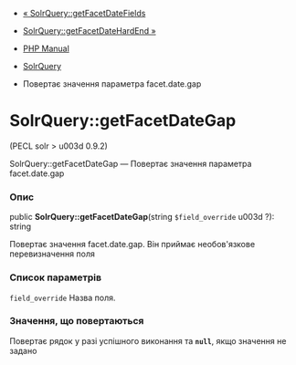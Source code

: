 - [« SolrQuery::getFacetDateFields](solrquery.getfacetdatefields.md)
- [SolrQuery::getFacetDateHardEnd
»](solrquery.getfacetdatehardend.md)

- [PHP Manual](index.md)
- [SolrQuery](class.solrquery.md)
- Повертає значення параметра facet.date.gap

# SolrQuery::getFacetDateGap

(PECL solr \> u003d 0.9.2)

SolrQuery::getFacetDateGap — Повертає значення параметра
facet.date.gap

### Опис

public **SolrQuery::getFacetDateGap**(string `$field_override` u003d ?):
string

Повертає значення facet.date.gap. Він приймає
необов'язкове перевизначення поля

### Список параметрів

`field_override`
Назва поля.

### Значення, що повертаються

Повертає рядок у разі успішного виконання та **`null`**, якщо
значення не задано
